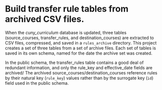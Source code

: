 # Build transfer rule tables from archived CSV files.

When the _cuny\_curriculum_ database is updated, three tables (source\_courses, transfer\_rules, and destination\_courses) are extracted to CSV files, compressed, and saved in a `rules_archive` directory. This project creates a set of three tables from a set of archive files. Each set of tables is saved in its own schema, named for the date the archive set was created.

In the public schema, the transfer\_rules table contains a good deal of redundant information, and only the rule\_key and effective\_date fields are archived/ The archived source\_courses/destination\_courses reference rules by their natural key (`rule_key`) values rather than by the surrogate key (`id`) field used in the public schema.

